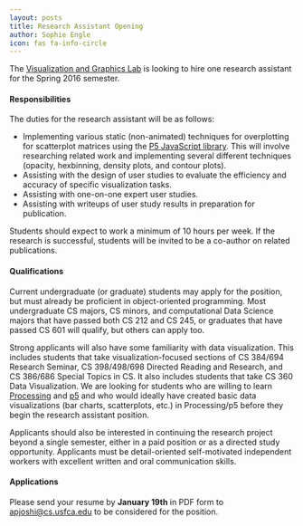 ```yaml
---
layout: posts
title: Research Assistant Opening
author: Sophie Engle
icon: fas fa-info-circle
---
```


The [Visualization and Graphics Lab](http://vgl.cs.usfca.edu) is looking to hire one research assistant for the Spring 2016 semester.

#### Responsibilities

The duties for the research assistant will be as follows:

- Implementing various static (non-animated) techniques for overplotting for scatterplot matrices using the [P5 JavaScript library](http://p5js.org). This will involve researching related work and implementing several different techniques (opacity, hexbinning, density plots, and contour plots).
- Assisting with the design of user studies to evaluate the efficiency and accuracy of specific visualization tasks.
- Assisting with one-on-one expert user studies.
- Assisting with writeups of user study results in preparation for publication.

Students should expect to work a minimum of 10 hours per week. If the research is successful, students will be invited to be a co-author on related publications.

#### Qualifications

Current undergraduate (or graduate) students may apply for the position, but must already be proficient in object-oriented programming.  Most undergraduate CS majors, CS minors, and computational Data Science majors that have passed both CS 212 and CS 245, or graduates that have passed CS 601 will qualify, but others can apply too.

Strong applicants will also have some familiarity with data visualization. This includes students that take visualization-focused sections of CS 384/694 Research Seminar, CS 398/498/698 Directed Reading and Research, and CS 386/686 Special Topics in CS. It also includes students that take CS 360 Data Visualization. We are looking for students who are willing to learn [Processing](http://processing.org) and [p5](http://p5js.org) and who would ideally have created basic data visualizations (bar charts, scatterplots, etc.) in Processing/p5 before they begin the research assistant position.

Applicants should also be interested in continuing the research project beyond a single semester, either in a paid position or as a directed study opportunity. Applicants must be detail-oriented self-motivated independent workers with excellent written and oral communication skills.

#### Applications

Please send your resume by **January 19th** in PDF form to <apjoshi@cs.usfca.edu> to be considered for the position.

